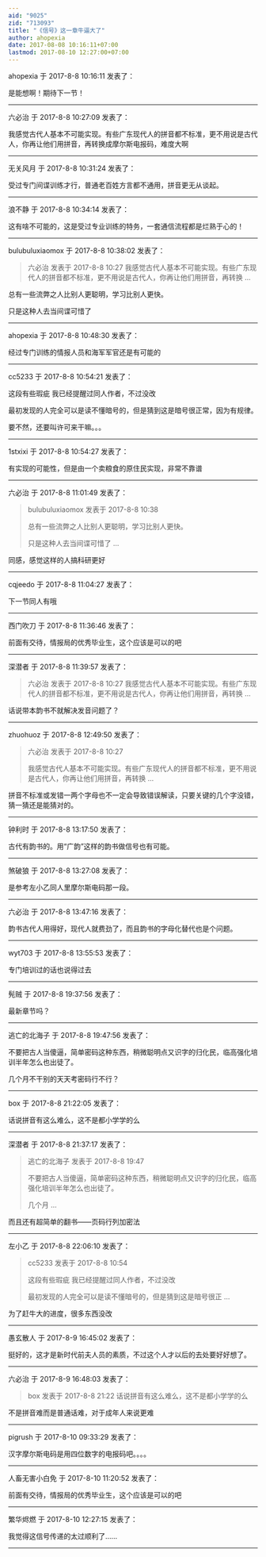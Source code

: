```yaml
---
aid: "9025"
zid: "713093"
title: "《信号》这一章牛逼大了"
author: ahopexia
date: 2017-08-08 10:16:11+07:00
lastmod: 2017-08-10 12:27:00+07:00
---
```


ahopexia 于 2017-8-8 10:16:11 发表了：

是能想啊！期待下一节！

---

六必治 于 2017-8-8 10:27:09 发表了：

我感觉古代人基本不可能实现。有些广东现代人的拼音都不标准，更不用说是古代人，你再让他们用拼音，再转换成摩尔斯电报码，难度大啊

---

无关风月 于 2017-8-8 10:31:24 发表了：

受过专门间谍训练才行，普通老百姓方言都不通用，拼音更无从谈起。

---

浪不静 于 2017-8-8 10:34:14 发表了：

这有啥不可能的，这是受过专业训练的特务，一套通信流程都是烂熟于心的！

---

bulubuluxiaomox 于 2017-8-8 10:38:02 发表了：

> 六必治 发表于 2017-8-8 10:27 我感觉古代人基本不可能实现。有些广东现代人的拼音都不标准，更不用说是古代人，你再让他们用拼音，再转换 ...

总有一些流弊之人比别人更聪明，学习比别人更快。

只是这种人去当间谍可惜了

---

ahopexia 于 2017-8-8 10:48:30 发表了：

经过专门训练的情报人员和海军军官还是有可能的

---

cc5233 于 2017-8-8 10:54:21 发表了：

这段有些瑕疵 我已经提醒过同人作者，不过没改

最初发现的人完全可以是读不懂暗号的，但是猜到这是暗号很正常，因为有规律。

要不然，还要叫许可来干嘛。。。

---

1stxixi 于 2017-8-8 10:54:27 发表了：

有实现的可能性，但是由一个卖粮食的原住民实现，非常不靠谱

---

六必治 于 2017-8-8 11:01:49 发表了：

> bulubuluxiaomox 发表于 2017-8-8 10:38
>
> 总有一些流弊之人比别人更聪明，学习比别人更快。
>
> 只是这种人去当间谍可惜了 ...

同感，感觉这样的人搞科研更好

---

cqjeedo 于 2017-8-8 11:04:27 发表了：

下一节同人有哦

---

西门吹刀 于 2017-8-8 11:36:46 发表了：

前面有交待，情报局的优秀毕业生，这个应该是可以的吧

---

深潜者 于 2017-8-8 11:39:57 发表了：

> 六必治 发表于 2017-8-8 10:27 我感觉古代人基本不可能实现。有些广东现代人的拼音都不标准，更不用说是古代人，你再让他们用拼音，再转换 ...

话说带本韵书不就解决发音问题了？

---

zhuohuoz 于 2017-8-8 12:49:50 发表了：

> 六必治 发表于 2017-8-8 10:27
>
> 我感觉古代人基本不可能实现。有些广东现代人的拼音都不标准，更不用说是古代人，你再让他们用拼音，再转换 ...

拼音不标准或发错一两个字母也不一定会导致错误解读，只要关键的几个字没错，猜一猜还是能猜对的。

---

钟利时 于 2017-8-8 13:17:50 发表了：

古代有韵书的。用“广韵”这样的韵书做信号也有可能。

---

煞破狼 于 2017-8-8 13:27:08 发表了：

是参考左小乙同人里摩尔斯电码那一段。

---

六必治 于 2017-8-8 13:47:16 发表了：

韵书古代人用得好，现代人就费劲了，而且韵书的字母化替代也是个问题。

---

wyt703 于 2017-8-8 13:55:53 发表了：

专门培训过的话也说得过去

---

髡贼 于 2017-8-8 19:37:56 发表了：

最新章节吗？

---

逃亡的北海子 于 2017-8-8 19:47:56 发表了：

不要把古人当傻逼，简单密码这种东西，稍微聪明点又识字的归化民，临高强化培训半年怎么也出徒了。

几个月不干别的天天考密码行不行？

---

box 于 2017-8-8 21:22:05 发表了：

话说拼音有这么难么，这不是都小学学的么

---

深潜者 于 2017-8-8 21:37:17 发表了：

> 逃亡的北海子 发表于 2017-8-8 19:47
>
> 不要把古人当傻逼，简单密码这种东西，稍微聪明点又识字的归化民，临高强化培训半年怎么也出徒了。
>
> 几个月 ...

而且还有超简单的翻书——页码行列加密法

---

左小乙 于 2017-8-8 22:06:10 发表了：

> cc5233 发表于 2017-8-8 10:54
>
> 这段有些瑕疵 我已经提醒过同人作者，不过没改
>
> 最初发现的人完全可以是读不懂暗号的，但是猜到这是暗号很正 ...

为了赶牛大的进度，很多东西没改

---

愚玄散人 于 2017-8-9 16:45:02 发表了：

挺好的，这才是新时代前夫人员的素质，不过这个人才以后的去处要好好想了。

---

六必治 于 2017-8-9 16:48:03 发表了：

> box 发表于 2017-8-8 21:22 话说拼音有这么难么，这不是都小学学的么

不是拼音难而是普通话难，对于成年人来说更难

---

pigrush 于 2017-8-10 09:33:29 发表了：

汉字摩尔斯电码是用四位数字的电报码吧。。。。

---

人畜无害小白免 于 2017-8-10 11:20:52 发表了：

前面有交待，情报局的优秀毕业生，这个应该是可以的吧

---

繁华烬燃 于 2017-8-10 12:27:15 发表了：

我觉得这信号传递的太过顺利了……

---
